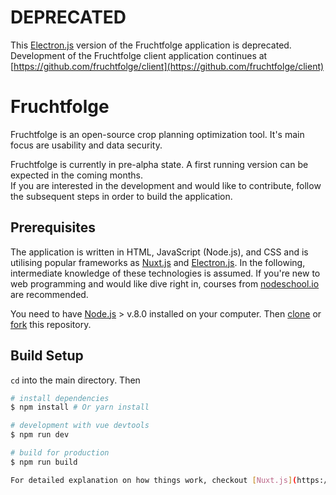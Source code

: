 # **DEPRECATED**

This [Electron.js](https://electronjs.org/) version of the Fruchtfolge application is deprecated. 
Development of the Fruchtfolge client application continues at [https://github.com/fruchtfolge/client](https://github.com/fruchtfolge/client)

# Fruchtfolge
Fruchtfolge is an open-source crop planning optimization tool.
It's main focus are usability and data security.

Fruchtfolge is currently in pre-alpha state. A first running version can be expected in the coming months.  
If you are interested in the development and would like to contribute, follow the subsequent steps in order to build the application.

## Prerequisites
The application is written in HTML, JavaScript (Node.js), and CSS and is utilising popular frameworks as [Nuxt.js](https://github.com/nuxt/nuxt.js) and [Electron.js](https://electronjs.org/).
In the following, intermediate knowledge of these technologies is assumed.
If you're new to web programming and would like dive right in, courses from [nodeschool.io](https://nodeschool.io/#workshopper-list) are recommended.

You need to have [Node.js](https://nodejs.org/en/) > v.8.0 installed on your computer.
Then [clone](https://help.github.com/articles/cloning-a-repository/) or [fork](https://help.github.com/articles/fork-a-repo/) this repository.

## Build Setup
`cd` into the main directory. Then

``` bash
# install dependencies
$ npm install # Or yarn install

# development with vue devtools
$ npm run dev

# build for production
$ npm run build

For detailed explanation on how things work, checkout [Nuxt.js](https://github.com/nuxt/nuxt.js), [Electron.js](https://electronjs.org/), and [electron-builder](https://www.electron.build/).
